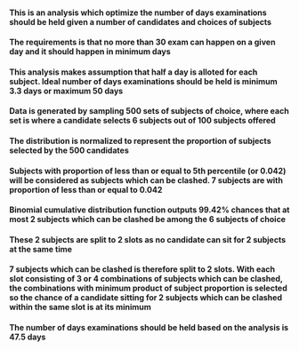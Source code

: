 #### This is an analysis which optimize the number of days examinations should be held given a number of candidates and choices of subjects

#### The requirements is that no more than 30 exam can happen on a given day and it should happen in minimum days

#### This analysis makes assumption that half a day is alloted for each subject. Ideal number of days examinations should be held is minimum 3.3 days or maximum 50 days

#### Data is generated by sampling 500 sets of subjects of choice, where each set is where a candidate selects 6 subjects out of 100 subjects offered

#### The distribution is normalized to represent the proportion of subjects selected by the 500 candidates

#### Subjects with proportion of less than or equal to 5th percentile (or 0.042) will be considered as subjects which can be clashed. 7 subjects are with proportion of less than or equal to 0.042

#### Binomial cumulative distribution function outputs 99.42% chances that at most 2 subjects which can be clashed be among the 6 subjects of choice

#### These 2 subjects are split to 2 slots as no candidate can sit for 2 subjects at the same time

#### 7 subjects which can be clashed is therefore split to 2 slots. With each slot consisting of 3 or 4 combinations of subjects which can be clashed, the combinations with minimum product of subject proportion is selected so the chance of a candidate sitting for 2 subjects which can be clashed within the same slot is at its minimum

#### The number of days examinations should be held based on the analysis is 47.5 days

